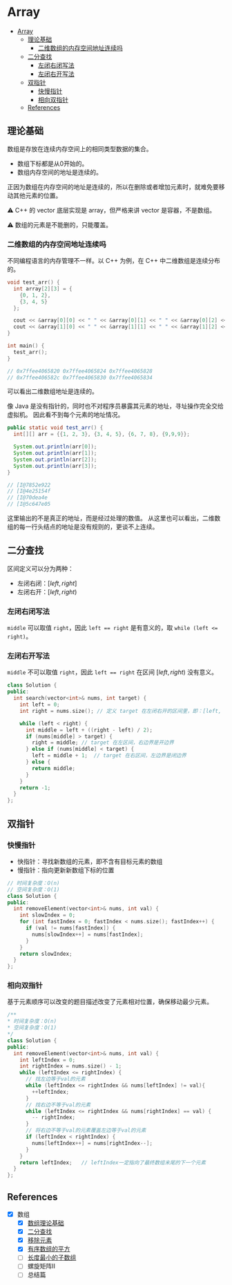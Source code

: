 # Array

- [Array](#array)
  - [理论基础](#理论基础)
    - [二维数组的内存空间地址连续吗](#二维数组的内存空间地址连续吗)
  - [二分查找](#二分查找)
    - [左闭右闭写法](#左闭右闭写法)
    - [左闭右开写法](#左闭右开写法)
  - [双指针](#双指针)
    - [快慢指针](#快慢指针)
    - [相向双指针](#相向双指针)
  - [References](#references)

## 理论基础

数组是存放在连续内存空间上的相同类型数据的集合。

- 数组下标都是从0开始的。
- 数组内存空间的地址是连续的。

正因为数组在内存空间的地址是连续的，所以在删除或者增加元素时，就难免要移动其他元素的位置。

⚠️ C++ 的 vector 底层实现是 array，但严格来讲 vector 是容器，不是数组。

⚠️ 数组的元素是不能删的，只能覆盖。

### 二维数组的内存空间地址连续吗

不同编程语言的内存管理不一样。以 C++ 为例，在 C++ 中二维数组是连续分布的。

```cpp
void test_arr() {
  int array[2][3] = {
    {0, 1, 2},
    {3, 4, 5}
  };

  cout << &array[0][0] << " " << &array[0][1] << " " << &array[0][2] << endl;
  cout << &array[1][0] << " " << &array[1][1] << " " << &array[1][2] << endl;
}

int main() {
  test_arr();
}

// 0x7ffee4065820 0x7ffee4065824 0x7ffee4065828
// 0x7ffee406582c 0x7ffee4065830 0x7ffee4065834
```

可以看出二维数组地址是连续的。

像 Java 是没有指针的，同时也不对程序员暴露其元素的地址，寻址操作完全交给虚拟机。
因此看不到每个元素的地址情况。

```java
public static void test_arr() {
  int[][] arr = {{1, 2, 3}, {3, 4, 5}, {6, 7, 8}, {9,9,9}};

  System.out.println(arr[0]);
  System.out.println(arr[1]);
  System.out.println(arr[2]);
  System.out.println(arr[3]);
}

// [I@7852e922
// [I@4e25154f
// [I@70dea4e
// [I@5c647e05
```

这里输出的不是真正的地址，而是经过处理的数值。
从这里也可以看出，二维数组的每一行头结点的地址是没有规则的，更谈不上连续。

## 二分查找

区间定义可以分为两种：

- 左闭右闭：$[left, right]$
- 左闭右开：$[left, right)$

### 左闭右闭写法

`middle` 可以取值 `right`，因此 `left == right` 是有意义的，取
`while (left <= right)`。

### 左闭右开写法

`middle` 不可以取值 `right`，因此 `left == right` 在区间 $[left, right)$ 没有意义。

```cpp
class Solution {
public:
  int search(vector<int>& nums, int target) {
    int left = 0;
    int right = nums.size(); // 定义 target 在左闭右开的区间里，即：[left, right)

    while (left < right) {
      int middle = left + ((right - left) / 2);
      if (nums[middle] > target) {
        right = middle; // target 在左区间，右边界是开边界
      } else if (nums[middle] < target) {
        left = middle + 1;  // target 在右区间，左边界是闭边界
      } else {
        return middle;
      }
    }
    return -1;
  }
};
```

## 双指针

### 快慢指针

- 快指针：寻找新数组的元素，即不含有目标元素的数组
- 慢指针：指向更新新数组下标的位置

```cpp
// 时间复杂度：O(n)
// 空间复杂度：O(1)
class Solution {
public:
  int removeElement(vector<int>& nums, int val) {
    int slowIndex = 0;
    for (int fastIndex = 0; fastIndex < nums.size(); fastIndex++) {
      if (val != nums[fastIndex]) {
        nums[slowIndex++] = nums[fastIndex];
      }
    }
    return slowIndex;
  }
};
```

### 相向双指针

基于元素顺序可以改变的题目描述改变了元素相对位置，确保移动最少元素。

```cpp
/**
* 时间复杂度：O(n)
* 空间复杂度：O(1)
*/
class Solution {
public:
  int removeElement(vector<int>& nums, int val) {
    int leftIndex = 0;
    int rightIndex = nums.size() - 1;
    while (leftIndex <= rightIndex) {
      // 找左边等于val的元素
      while (leftIndex <= rightIndex && nums[leftIndex] != val){
        ++leftIndex;
      }
      // 找右边不等于val的元素
      while (leftIndex <= rightIndex && nums[rightIndex] == val) {
        -- rightIndex;
      }
      // 将右边不等于val的元素覆盖左边等于val的元素
      if (leftIndex < rightIndex) {
        nums[leftIndex++] = nums[rightIndex--];
      }
    }
    return leftIndex;   // leftIndex一定指向了最终数组末尾的下一个元素
  }
};
```

## References

- [x] 数组
  - [x] [数组理论基础](https://programmercarl.com/%E6%95%B0%E7%BB%84%E7%90%86%E8%AE%BA%E5%9F%BA%E7%A1%80.html)
  - [x] [二分查找](https://programmercarl.com/0704.%E4%BA%8C%E5%88%86%E6%9F%A5%E6%89%BE.html)
  - [x] [移除元素](https://programmercarl.com/0027.%E7%A7%BB%E9%99%A4%E5%85%83%E7%B4%A0.html)
  - [x] [有序数组的平方](https://programmercarl.com/0977.%E6%9C%89%E5%BA%8F%E6%95%B0%E7%BB%84%E7%9A%84%E5%B9%B3%E6%96%B9.html)
  - [ ] [长度最小的子数组](https://programmercarl.com/0209.%E9%95%BF%E5%BA%A6%E6%9C%80%E5%B0%8F%E7%9A%84%E5%AD%90%E6%95%B0%E7%BB%84.html)
  - [ ] 螺旋矩阵II
  - [ ] 总结篇
